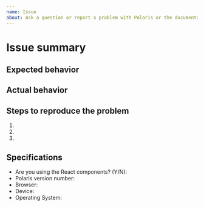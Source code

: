 ```yaml
---
name: Issue
about: Ask a question or report a problem with Polaris or the documentation
---
```


<!-- For feature requests, please use the following template: https://github.com/Shopify/polaris-react/issues/new?template=FEATURE_REQUEST.md -->

# Issue summary

<!--
Write a short description of the issue here ↓
-->


## Expected behavior

<!--
What do you think should happen?
-->


## Actual behavior

<!--
What actually happens?

Tip: include an error message (in a `<details></details>` tag) if your issue is related to an error while running Polaris.
-->


## Steps to reproduce the problem

1.
1.
1.

## Specifications

- Are you using the React components? (Y/N):
- Polaris version number:
- Browser:
- Device:
- Operating System:
